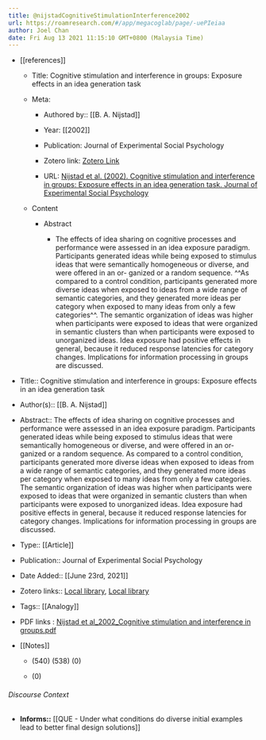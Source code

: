 ```yaml
---
title: @nijstadCognitiveStimulationInterference2002
url: https://roamresearch.com/#/app/megacoglab/page/-uePIeiaa
author: Joel Chan
date: Fri Aug 13 2021 11:15:10 GMT+0800 (Malaysia Time)
---
```


- [[references]]

    - Title: Cognitive stimulation and interference in groups: Exposure effects in an idea generation task

    - Meta:

        - Authored by:: [[B. A. Nijstad]]

        - Year: [[2002]]

        - Publication: Journal of Experimental Social Psychology

        - Zotero link: [Zotero Link](zotero://select/items/7_TV5KQEJI)

        - URL: [Nijstad et al. (2002). Cognitive stimulation and interference in groups: Exposure effects in an idea generation task. Journal of Experimental Social Psychology](undefined)

    - Content

        - Abstract

            - The effects of idea sharing on cognitive processes and performance were assessed in an idea exposure paradigm. Participants generated ideas while being exposed to stimulus ideas that were semantically homogeneous or diverse, and were offered in an or- ganized or a random sequence. ^^As compared to a control condition, participants generated more diverse ideas when exposed to ideas from a wide range of semantic categories, and they generated more ideas per category when exposed to many ideas from only a few categories^^. The semantic organization of ideas was higher when participants were exposed to ideas that were organized in semantic clusters than when participants were exposed to unorganized ideas. Idea exposure had positive effects in general, because it reduced response latencies for category changes. Implications for information processing in groups are discussed.
- Title:: Cognitive stimulation and interference in groups: Exposure effects in an idea generation task
- Author(s):: [[B. A. Nijstad]]
- Abstract:: The effects of idea sharing on cognitive processes and performance were assessed in an idea exposure paradigm. Participants generated ideas while being exposed to stimulus ideas that were semantically homogeneous or diverse, and were offered in an or- ganized or a random sequence. As compared to a control condition, participants generated more diverse ideas when exposed to ideas from a wide range of semantic categories, and they generated more ideas per category when exposed to many ideas from only a few categories. The semantic organization of ideas was higher when participants were exposed to ideas that were organized in semantic clusters than when participants were exposed to unorganized ideas. Idea exposure had positive effects in general, because it reduced response latencies for category changes. Implications for information processing in groups are discussed.
- Type:: [[Article]]
- Publication:: Journal of Experimental Social Psychology
- Date Added:: [[June 23rd, 2021]]
- Zotero links:: [Local library](zotero://select/groups/2451508/items/6CP2SU45), [Local library](https://www.zotero.org/groups/2451508/items/6CP2SU45)
- Tags:: [[Analogy]]
- PDF links : [Nijstad et al_2002_Cognitive stimulation and interference in groups.pdf](zotero://open-pdf/groups/2451508/items/UMA6NBCR)
- [[Notes]]

    - (540) (538) (0)

    - (0)

###### Discourse Context

- **Informs::** [[QUE - Under what conditions do diverse initial examples lead to better final design solutions]]
